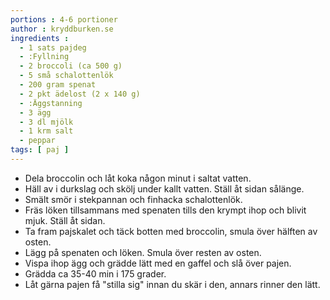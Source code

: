 ```yaml
---
portions : 4-6 portioner
author : kryddburken.se
ingredients :
  - 1 sats pajdeg
  - :Fyllning
  - 2 broccoli (ca 500 g)
  - 5 små schalottenlök
  - 200 gram spenat
  - 2 pkt ädelost (2 x 140 g)
  - :Äggstanning
  - 3 ägg
  - 3 dl mjölk
  - 1 krm salt
  - peppar
tags: [ paj ]
---
```

* Dela broccolin och låt koka någon minut i saltat vatten.
* Häll av i durkslag och skölj under kallt vatten. Ställ åt sidan sålänge.
* Smält smör i stekpannan och finhacka schalottenlök.
* Fräs löken tillsammans med spenaten tills den krympt ihop och blivit mjuk. Ställ åt sidan.
* Ta fram pajskalet och täck botten med broccolin, smula över hälften av osten.
* Lägg på spenaten och löken. Smula över resten av osten.
* Vispa ihop ägg och grädde lätt med en gaffel och slå över pajen.
* Grädda ca 35-40 min i 175 grader.
* Låt gärna pajen få "stilla sig" innan du skär i den, annars rinner den lätt.
